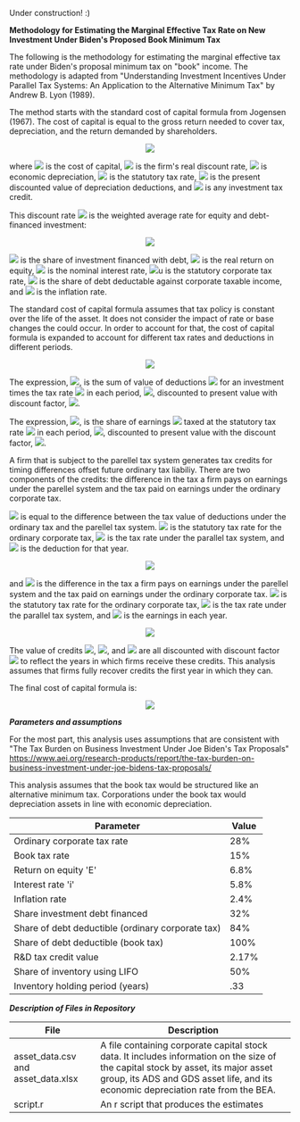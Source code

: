 Under construction! :)

**Methodology for Estimating the Marginal Effective Tax Rate on New Investment Under Biden's Proposed Book Minimum Tax**

The following is the methodology for estimating the marginal effective tax rate under Biden's proposal minimum tax on "book" income. The methodology is adapted from "Understanding Investment Incentives Under Parallel Tax Systems: An Application to the Alternative Minimum Tax" by Andrew B. Lyon (1989).

The method starts with the standard cost of capital formula from Jogensen (1967). The cost of capital is equal to the gross return needed to cover tax, depreciation, and the return demanded by shareholders.

<div align="center"><img src="https://render.githubusercontent.com/render/math?math=c=\frac{(r %2B\delta)(1-uz-k)}{(1-u)}"></div>

where <img src="https://render.githubusercontent.com/render/math?math=c"> is the cost of capital, <img src="https://render.githubusercontent.com/render/math?math=r"> is the firm's real discount rate, <img src="https://render.githubusercontent.com/render/math?math=\delta"> is economic depreciation, <img src="https://render.githubusercontent.com/render/math?math=u"> is the statutory tax rate, <img src="https://render.githubusercontent.com/render/math?math=z"> is the present discounted value of depreciation deductions, and <img src="https://render.githubusercontent.com/render/math?math=k"> is any investment tax credit.

This discount rate <img src="https://render.githubusercontent.com/render/math?math=r"> is the weighted average rate for equity and debt-financed investment:

<div align="center"><img src="https://render.githubusercontent.com/render/math?math=r=E(1-f)%2bf(i(1-ub)-\pi)"></div>

<img src="https://render.githubusercontent.com/render/math?math=f"> is the share of investment financed with debt, <img src="https://render.githubusercontent.com/render/math?math=E"> is the real return on equity, <img src="https://render.githubusercontent.com/render/math?math=i"> is the nominal interest rate, <img src="https://render.githubusercontent.com/render/math?math=c">u is the statutory corporate tax rate, <img src="https://render.githubusercontent.com/render/math?math=b"> is the share of debt deductable against corporate taxable income, and <img src="https://render.githubusercontent.com/render/math?math=\pi"> is the inflation rate.

The standard cost of capital formula assumes that tax policy is constant over the life of the asset. It does not consider the impact of rate or base changes the could occur. In order to account for that, the cost of capital formula is expanded to account for different tax rates and deductions in different periods.

<div align="center"><img src="https://render.githubusercontent.com/render/math?math=c=\frac{(r%2B\delta)(1-\sum_{t=0}^nu_tz_tp_t-k_tp_t)}{1-\frac{(\sum_{t=0}^\infty u_t\Pi_tp_t)}{(\sum_{t=0}^\infty \Pi_tp_t)}}"></div>

The expression, <img src="https://render.githubusercontent.com/render/math?math=\sum_{t=0}^nu_tz_tp_t">, is the sum of value of deductions <img src="https://render.githubusercontent.com/render/math?math=z"> for an investment times the tax rate <img src="https://render.githubusercontent.com/render/math?math=u"> in each period, <img src="https://render.githubusercontent.com/render/math?math=t">, discounted to present value with discount factor, <img src="https://render.githubusercontent.com/render/math?math=p">.

The expression, <img src="https://render.githubusercontent.com/render/math?math=1-\frac{(\sum_{t=0}^\infty u_t\Pi_tp_t)}{(\sum_{t=0}^\infty \Pi_tp_t)}">, is the share of earnings <img src="https://render.githubusercontent.com/render/math?math=\Pi"> taxed at the statutory tax rate <img src="https://render.githubusercontent.com/render/math?math=u"> in each period, <img src="https://render.githubusercontent.com/render/math?math=t">, discounted to present value with the discount factor, <img src="https://render.githubusercontent.com/render/math?math=p">.

A firm that is subject to the parellel tax system generates tax credits for timing differences offset future ordinary tax liabiliy. There are two components of the credits: the difference in the tax a firm pays on earnings under the parellel system and the tax paid on earnings under the ordinary corporate tax.

<img src="https://render.githubusercontent.com/render/math?math=V"> is equal to the difference between the tax value of deductions under the ordinary tax and the parellel tax system. <img src="https://render.githubusercontent.com/render/math?math=u"> is the statutory tax rate for the ordinary corporate tax, <img src="https://render.githubusercontent.com/render/math?math=m"> is the tax rate under the parallel tax system, and <img src="https://render.githubusercontent.com/render/math?math=z"> is the deduction for that year.

<div align="center"><img src="https://render.githubusercontent.com/render/math?math=v= \sum_{t=p}^nuz_t - \sum_{t=0}^nmz_t"></div>

and <img src="https://render.githubusercontent.com/render/math?math=W"> is the difference in the tax a firm pays on earnings under the parellel system and the tax paid on earnings under the ordinary corporate tax. <img src="https://render.githubusercontent.com/render/math?math=u"> is the statutory tax rate for the ordinary corporate tax, <img src="https://render.githubusercontent.com/render/math?math=m"> is the tax rate under the parallel tax system, and <img src="https://render.githubusercontent.com/render/math?math=\Pi"> is the earnings in each year.

<div align="center"><img src="https://render.githubusercontent.com/render/math?math=w= (m - u)(\sum_{t=p}^\n \Pi_t)"></div>

The value of credits <img src="https://render.githubusercontent.com/render/math?math=V">, <img src="https://render.githubusercontent.com/render/math?math=W">, and <img src="https://render.githubusercontent.com/render/math?math=k"> are all discounted with discount factor <img src="https://render.githubusercontent.com/render/math?math=p"> to reflect the years in which firms receive these credits. This analysis assumes that firms fully recover credits the first year in which they can.

The final cost of capital formula is:

<div align="center"><img src="https://render.githubusercontent.com/render/math?math=c=\frac{(r%2B\delta)(1-\sum_{t=0}^nu_tz_tp_t-k_tp_t-Vp_t)}{1-\frac{(\sum_{t=0}^\infty u_t\Pi_tp_t-Wp_t)}{(\sum_{t=0}^\infty \Pi_tp_t)}}"></div>

***Parameters and assumptions***

For the most part, this analysis uses assumptions that are consistent with "The Tax Burden on Business Investment Under Joe Biden's Tax Proposals" https://www.aei.org/research-products/report/the-tax-burden-on-business-investment-under-joe-bidens-tax-proposals/

This analysis assumes that the book tax would be structured like an alternative minimum tax. Corporations under the book tax would depreciation assets in line with economic depreciation.

| Parameter | Value |
|---|---|
|Ordinary corporate tax rate|28%|
|Book tax rate|15%|
|Return on equity 'E'| 6.8%|
|Interest rate 'i'|5.8%|
|Inflation rate|2.4%|
|Share investment debt financed|32%|
|Share of debt deductible (ordinary corporate tax)| 84%|
|Share of debt deductible (book tax)|100%|
|R&D tax credit value| 2.17%|
|Share of inventory using LIFO| 50%|
|Inventory holding period (years)| .33|

***Description of Files in Repository***

| File | Description |
|---|---|
|asset_data.csv and asset_data.xlsx| A file containing corporate capital stock data. It includes information on the size of the capital stock by asset, its major asset group, its ADS and GDS asset life, and its economic depreciation rate from the BEA.|
|script.r|An r script that produces the estimates|
